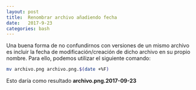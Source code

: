 ```yaml
---
layout: post
title:  Renombrar archivo añadiendo fecha
date:   2017-9-23
categories: bash
---
```

Una buena forma de no confundirnos con versiones de un mismo archivo es incluir la fecha de modificación/creación de dicho archivo en su propio nombre. Para ello, podemos utilizar el siguiente comando:

``` bash
mv archivo.png archivo.png.$(date +%F)
```
Esto daría como resultado **archivo.png.2017-09-23**
